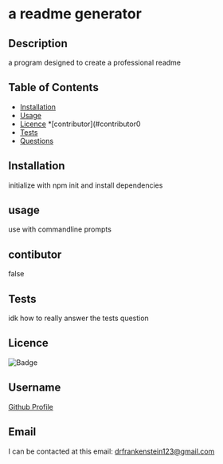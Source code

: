 # a readme generator
 
## Description
a program designed to create a professional readme
 
## Table of Contents

* [Installation](#Installation) 
* [Usage](#Usage) 
* [Licence](#Licence) 
*[contributor](#contributor0 
* [Tests](#Tests) 
* [Questions](#Questions)
 
## Installation
initialize with npm init and install dependencies
 
## usage
use with commandline prompts
 
## contibutor
false
 
## Tests
idk how to really answer the tests question
 
## Licence

![Badge](https://img.shields.io/badge/license-undefined-blue)
 
## Username

[Github Profile](https://github.com/undefined/)
 
## Email

I can be contacted at this email: <drfrankenstein123@gmail.com>
